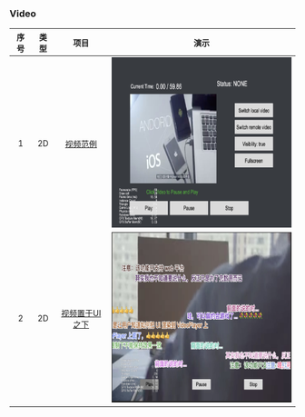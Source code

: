 ### Video
| 序号 | 类型 | 项目 | 演示 |
| :---: | :---: | :---: | :---: |
| 1 | 2D | [视频范例](https://gitee.com/yeshao2069/cocos-creator-how-to-use/tree/v3.6.x/proj/Video/Creator3.6.0_VideoPlayer) | <div align=center><img src="../../image/202203/2022030207.jpg" width="400" height="300" /></div> |
| 2 | 2D | [视频置于UI之下](https://gitee.com/yeshao2069/cocos-creator-how-to-use/tree/v3.6.x/proj/Video/Creator3.6.0_VideoStayOnBottom)  | <div align=center><img src="../../image/202203/2022030208.jpg" width="400" height="300" /></div> |